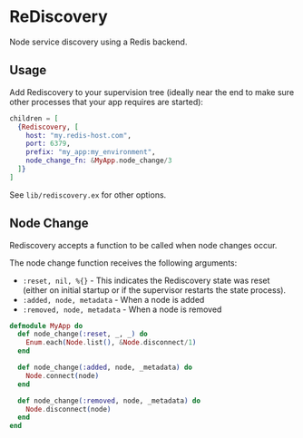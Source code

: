 # ReDiscovery

<!-- MDOC !-->

Node service discovery using a Redis backend.

## Usage

Add Rediscovery to your supervision tree (ideally near the end to make sure other processes that your app requires are started):

```elixir
children = [
  {Rediscovery, [
    host: "my.redis-host.com",
    port: 6379,
    prefix: "my_app:my_environment",
    node_change_fn: &MyApp.node_change/3
  ]}
]
```

See `lib/rediscovery.ex` for other options.

## Node Change

Rediscovery accepts a function to be called when node changes occur.

The node change function receives the following arguments:

- `:reset, nil, %{}` - This indicates the Rediscovery state was reset (either on initial startup or if the supervisor restarts the state process).
- `:added, node, metadata` - When a node is added
- `:removed, node, metadata` - When a node is removed

```elixir
defmodule MyApp do
  def node_change(:reset, _, _) do
    Enum.each(Node.list(), &Node.disconnect/1)
  end

  def node_change(:added, node, _metadata) do
    Node.connect(node)
  end

  def node_change(:removed, node, _metadata) do
    Node.disconnect(node)
  end
end
```
